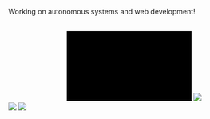 Working on autonomous systems and web development!
<br />
<br />
<div class="row" align="center">
  <img src="https://github.com/winstxnhdw/AutoCarROS/blob/master/resources/gifs/1.gif?raw=true" width="49.5%" />
  <img src="https://github.com/winstxnhdw/AutoCarROS/blob/master/resources/gifs/2.gif?raw=true" width="49.5%" /> 
</div>
<div class="row" aligh="center">
  <img src="https://github.com/winstxnhdw/AutoCarROS/blob/master/resources/gifs/3.gif?raw=true" width="49.5%" />
  <img src="https://github.com/winstxnhdw/AutoCarROS/blob/master/resources/gifs/4.gif?raw=true" width="49.5%" /> 
</div>
